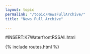 ```yaml
---
layout: topic
permalink: "/topic/NewsFullArchive/"
title: "News Full Archive"

---
```


<!-- This topic comes from server-side generated data -->
<div style="width: 970px;">

#INSERT:K7WaterfrontRSSAll.html

</div>

{% include routes.html %}
